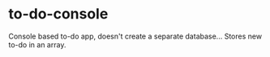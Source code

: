 # to-do-console
Console based to-do app, doesn't create a separate database...
Stores new to-do in an array.

